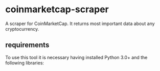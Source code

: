# coinmarketcap-scraper
A scraper for CoinMarketCap. It returns most important data about any cryptocurrency.

## requirements
To use this tool it is necessary having installed Python 3.0+ and the following libraries: <br />

